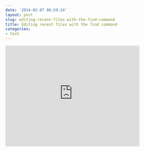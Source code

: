 ```yaml
---
date: '2014-02-07 00:59:24'
layout: post
slug: editing-recent-files-with-the-find-command
title: Editing recent files with the find command
categories:
- tech
---
```


<iframe width="420" height="315" src="http://www.youtube.com/embed/cdegnqw-Bp8" frameborder="0" allowfullscreen></iframe>
